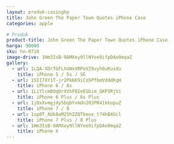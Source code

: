 ```yaml
---
layout: produk-casinghp
title: John Green The Paper Town Quotes iPhone Case
categories: apple

# Produk
product-title: John Green The Paper Town Quotes iPhone Case
harga: 90000
sku: hn-0718
image-drive: 1Hm3IsB-9AMXey9llNYee9ifpDAo0mqaZ
gallery:
  - url: 1LQA-XDrTGFLhUWxVRPoVZ9vyh0uKuxXu
    title: iPhone 5 / 5s / SE
  - url: 15II7XY1T-jr2Pk6K9iCo5PfbmVdddKqH
    title: iPhone 6 / 6s
  - url: 1LiYlcm8OqOrXVhFOIeEGbim_GKP5RjVi
    title: iPhone 6 Plus / 6s Plus
  - url: 1j8xXvmgjdySbqbYvmdn203PR41kkupuZ
    title: iPhone 7 / 8
  - url: 1sp0T_AUk8aM25hZZQTkeux_t74hBXGcl
    title: iPhone 7 Plus / 8 Plus
  - url: 1Hm3IsB-9AMXey9llNYee9ifpDAo0mqaZ
    title: iPhone X
---
```


